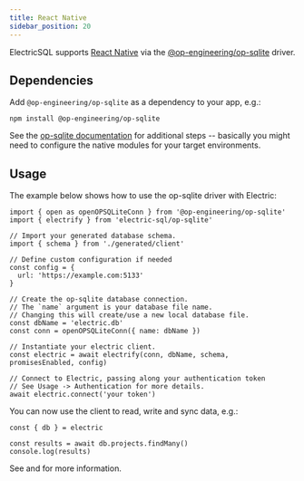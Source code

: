 ```yaml
---
title: React Native
sidebar_position: 20
---
```


ElectricSQL supports [React Native](https://reactnative.dev) via the [@op-engineering/op-sqlite](https://github.com/OP-Engineering/op-sqlite) driver.

## Dependencies

Add `@op-engineering/op-sqlite` as a dependency to your app, e.g.:

```shell
npm install @op-engineering/op-sqlite
```

See the [op-sqlite documentation](https://ospfranco.notion.site/Installation-Flags-93044890aa3d4d14b6c525ba4ba8686f) for additional steps -- basically you might need
to configure the native modules for your target environments.

## Usage

The example below shows how to use the op-sqlite driver with Electric:

```tsx
import { open as openOPSQLiteConn } from '@op-engineering/op-sqlite'
import { electrify } from 'electric-sql/op-sqlite'

// Import your generated database schema.
import { schema } from './generated/client'

// Define custom configuration if needed
const config = {
  url: 'https://example.com:5133'
}

// Create the op-sqlite database connection.
// The `name` argument is your database file name.
// Changing this will create/use a new local database file.
const dbName = 'electric.db'
const conn = openOPSQLiteConn({ name: dbName })

// Instantiate your electric client.
const electric = await electrify(conn, dbName, schema, promisesEnabled, config)

// Connect to Electric, passing along your authentication token
// See Usage -> Authentication for more details.
await electric.connect('your token')
```

You can now use the client to read, write and sync data, e.g.:

```tsx
const { db } = electric

const results = await db.projects.findMany()
console.log(results)
```

See <DocPageLink path="usage/data-access" /> and <DocPageLink path="integrations/frontend" /> for more information.
